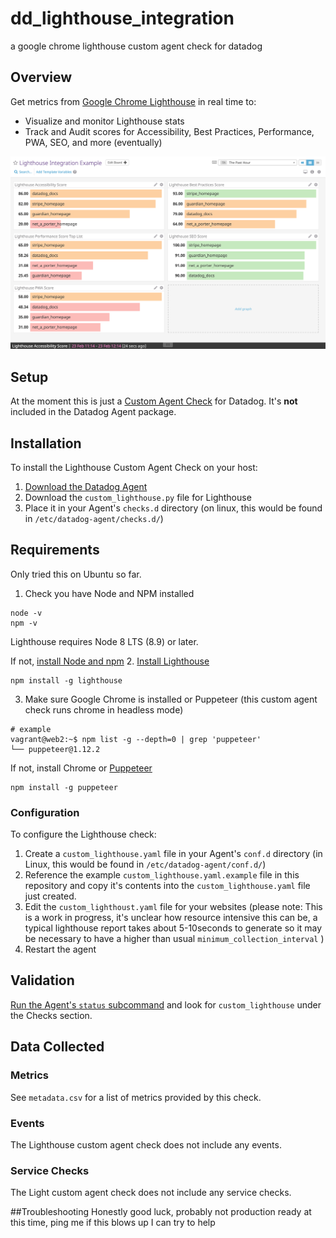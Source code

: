 # dd_lighthouse_integration
a google chrome lighthouse custom agent check for datadog

## Overview

Get metrics from [Google Chrome Lighthouse][1] in real time to:
* Visualize and monitor Lighthouse stats
* Track and Audit scores for Accessibility, Best Practices, Performance, PWA, SEO, and more (eventually)

![example lighthouse dashboard](./example_lighthouse_dd.png)

## Setup

At the moment this is just a [Custom Agent Check][2] for Datadog.  It's **not** included in the Datadog Agent package.

## Installation

To install the Lighthouse Custom Agent Check on your host:

1. [Download the Datadog Agent][3]
2. Download the `custom_lighthouse.py` file for Lighthouse
3. Place it in your Agent's `checks.d` directory (on linux, this would be found in `/etc/datadog-agent/checks.d/`)

## Requirements

Only tried this on Ubuntu so far. 

1. Check you have Node and NPM installed
```
node -v
npm -v
```
Lighthouse requires Node 8 LTS (8.9) or later.

If not, [install Node and npm](https://nodejs.org/en/download/)
2. [Install Lighthouse](https://github.com/GoogleChrome/lighthouse)
```
npm install -g lighthouse
```
3. Make sure Google Chrome is installed or Puppeteer (this custom agent check runs chrome in headless mode)
```
# example
vagrant@web2:~$ npm list -g --depth=0 | grep 'puppeteer'
└── puppeteer@1.12.2
```
If not, install Chrome or [Puppeteer](https://github.com/GoogleChrome/puppeteer)
```
npm install -g puppeteer
```

### Configuration

To configure the Lighthouse check:

1. Create a `custom_lighthouse.yaml` file in your Agent's `conf.d` directory (in Linux, this would be found in `/etc/datadog-agent/conf.d/`)
2. Reference the example `custom_lighthouse.yaml.example` file in this repository and copy it's contents into the `custom_lighthouse.yaml` file just created.
3. Edit the `custom_lighthoust.yaml` file for your websites (please note: This is a work in progress, it's unclear how resource intensive this can be, a typical lighthouse report takes about 5-10seconds to generate so it may be necessary to have a higher than usual `minimum_collection_interval` )
4. Restart the agent

## Validation

[Run the Agent's `status` subcommand][4] and look for `custom_lighthouse` under the Checks section.

## Data Collected
### Metrics
See `metadata.csv` for a list of metrics provided by this check.

### Events
The Lighthouse custom agent check does not include any events.

### Service Checks
The Light custom agent check does not include any service checks.

##Troubleshooting
Honestly good luck, probably not production ready at this time, ping me if this blows up I can try to help

[1]: https://developers.google.com/web/tools/lighthouse/
[2]: https://docs.datadoghq.com/developers/write_agent_check/?tab=agentv6#should-you-write-an-agent-check-or-an-integration
[3]: https://app.datadoghq.com/account/settings#agent
[4]: https://docs.datadoghq.com/agent/faq/agent-commands/#agent-status-and-information
